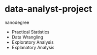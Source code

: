 # data-analyst-project
nanodegree
- Practical Statistics
-  Data Wrangling
- Exploratory Analysis
-  Explanatory  Analysis
